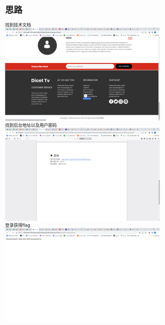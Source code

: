 # 思路
找到技术文档<br />![image.png](./images/20231017_2356092855.png)<br />找到后台地址以及用户密码<br />![image.png](./images/20231017_2356104896.png)<br />登录获得flag<br />![image.png](./images/20231017_2356118041.png)
